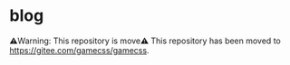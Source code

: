 # blog
⚠️Warning: This repository is move⚠️
This repository has been moved to https://gitee.com/gamecss/gamecss.

